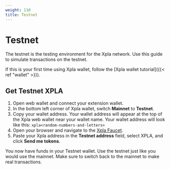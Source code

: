 ```yaml
---
weight: 110
title: Testnet
---
```


# Testnet

The testnet is the testing environment for the Xpla network. Use this guide to simulate transactions on the testnet.

If this is your first time using Xpla wallet, follow the [Xpla wallet tutorial]({{< ref "wallet" >}}).

## Get Testnet XPLA
1. Open web wallet and connect your extension wallet.
2. In the bottom left corner of Xpla wallet, switch **Mainnet** to **Testnet**.
2. Copy your wallet address. Your wallet address will appear at the top of the Xpla web wallet near your wallet name. Your wallet address will look like this: `xpla<random-numbers-and-letters>`
3. Open your browser and navigate to the [Xpla Faucet](https://faucet.xpla.io).
4. Paste your Xpla address in the **Testnet address** field, select XPLA, and click **Send me tokens**.

You now have funds in your Testnet wallet. Use the testnet just like you would use the mainnet. Make sure to switch back to the mainnet to make real transactions.

